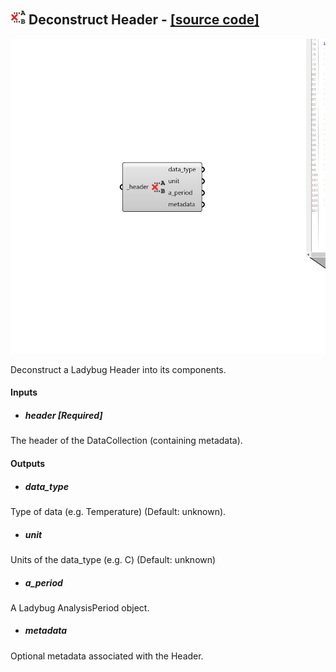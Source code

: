 ## ![](../../images/icons/Deconstruct_Header.png) Deconstruct Header - [[source code]](https://github.com/ladybug-tools/ladybug-grasshopper/blob/master/ladybug_grasshopper/src//LB%20Deconstruct%20Header.py)

![](../../images/components/Deconstruct_Header.png)

Deconstruct a Ladybug Header into its components.
 



#### Inputs
* ##### header [Required]
The header of the DataCollection (containing metadata). 

#### Outputs
* ##### data_type
Type of data (e.g. Temperature) (Default: unknown).
* ##### unit
Units of the data_type (e.g. C) (Default: unknown)
* ##### a_period
A Ladybug AnalysisPeriod object.
* ##### metadata
Optional metadata associated with the Header.